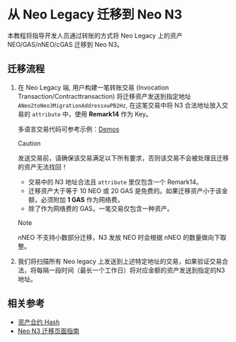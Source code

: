 # 从 Neo Legacy 迁移到 Neo N3

本教程将指导开发人员通过转账的方式将 Neo Legacy 上的资产 NEO/GAS/nNEO/cGAS 迁移到 Neo N3。

## 迁移流程

1. 在 Neo Legacy 端, 用户构建一笔转账交易 (Invocation Transaction/Contracttransaction) 将迁移资产发送到指定地址 `ANeo2toNeo3MigrationAddressxwPB2Hz`, 在这笔交易中将 N3 合法地址放入交易的 `attribute` 中，使用 **Remark14** 作为 Key。

   多语言交易代码可参考示例：[Demos](https://github.com/neo-ngd/sdkDemo)

   > [!Caution]
   >
   > 发送交易前，请确保该交易满足以下所有要求，否则该交易不会被处理且迁移的资产无法找回！
   >
   > - 交易中的 N3 地址合法且 `attribute` 里仅包含一个 Remark14。
   > - 迁移资产大于等于 10 NEO 或 20 GAS 是免费的。如果迁移资产小于该金额，必须附加 **1 GAS** 作为网络费。 
   > - 除了作为网络费的 GAS，一笔交易仅包含一种资产。

   > [!Note]
   >
   > nNEO 不支持小数部分迁移，N3 发放 NEO 时会根据 nNEO 的数量做向下取整。

2. 我们将扫描所有 Neo legacy 上发送到上述特定地址的交易，如果验证交易合法，将每隔一段时间（最长一个工作日）将对应金额的资产发送到指定的N3 地址。

## 相关参考

- [资产合约 Hash](https://github.com/neo-ngd/sdkDemo/blob/master/contracthash.md)
- [Neo N3 迁移页面指南](migration-guide.md)
